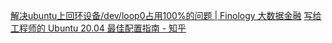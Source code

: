 [解决ubuntu上回环设备/dev/loop0占用100%的问题 | Finology 大数据金融](https://finolo.gy/2019/11/%E8%A7%A3%E5%86%B3ubuntu%E4%B8%8A%E5%9B%9E%E7%8E%AF%E8%AE%BE%E5%A4%87-dev-loop0%E5%8D%A0%E7%94%A8100-%E7%9A%84%E9%97%AE%E9%A2%98/)
[写给工程师的 Ubuntu 20.04 最佳配置指南 - 知乎](https://zhuanlan.zhihu.com/p/139305626)